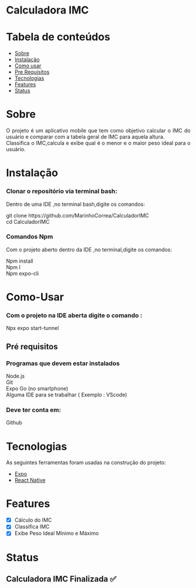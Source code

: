 # Calculadora IMC
Tabela de conteúdos
=================
<!--ts-->
   * [Sobre](#Sobre)
   * [Instalação](#instalacao)
   * [Como usar](#Como-Usar)
   * [Pre Requisitos](#pre-requisitos)
   * [Tecnologias](#Tecnologias)
   * [Features](#Features)
   * [Status](Status)
<!--te-->
# Sobre
<p align="justify">O projeto é um aplicativo mobile que tem como objetivo calcular o IMC do usuário e comparar com a tabela geral de IMC para aquela altura.<br>
Classifica o IMC,calcula e exibe qual é o menor e o maior peso ideal para o usuário.
</p>

# Instalação
<h3> Clonar o repositório via terminal bash:</h3>
<p>Dentro de uma IDE ,no terminal bash,digite os comandos:</p>
<p> git clone https://github.com/MarinhoCorrea/CalculadorIMC<br>
cd CalculadorIMC</p>

<h3> Comandos Npm</h3>
<p>Com o projeto aberto dentro da IDE ,no terminal,digite os comandos:</p>
<p> Npm install <br> Npm I <br> Npm expo-cli <br>

# Como-Usar
<h3>Com o projeto na IDE aberta  digite o comando :</h3>
<p> Npx expo start-tunnel</p>

## Pré requisitos
<h3>Programas que devem estar instalados</h3>
<p> Node.js <br> Git <br> Expo Go (no smartphone) <br> Alguma IDE para se trabalhar ( Exemplo : VScode) </p>
<h3>Deve ter conta em:</h3>
<p>Github</p>


# Tecnologias

As seguintes ferramentas foram usadas na construção do projeto:

- [Expo](https://expo.io/)
- [React Native](https://reactnative.dev/)
 
# Features 
- [x] Cálculo do IMC
- [x] Classifica IMC
- [x] Exibe Peso Ideal Mínimo e Máximo

# Status 
<h2 align="justify"> 
	Calculadora IMC  Finalizada ✅ 
</h2>
